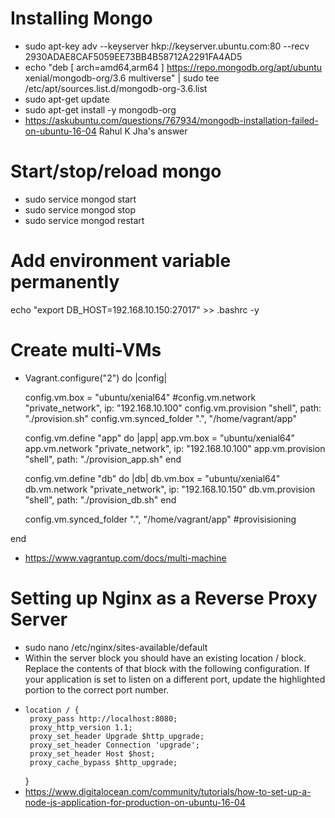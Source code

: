 # Installing Mongo
- sudo apt-key adv --keyserver hkp://keyserver.ubuntu.com:80 --recv 2930ADAE8CAF5059EE73BB4B58712A2291FA4AD5
- echo "deb [ arch=amd64,arm64 ] https://repo.mongodb.org/apt/ubuntu xenial/mongodb-org/3.6 multiverse" | sudo tee /etc/apt/sources.list.d/mongodb-org-3.6.list
- sudo apt-get update
- sudo apt-get install -y mongodb-org
- https://askubuntu.com/questions/767934/mongodb-installation-failed-on-ubuntu-16-04 Rahul K Jha's answer
# Start/stop/reload mongo
- sudo service mongod start
- sudo service mongod stop
- sudo service mongod restart
# Add environment variable permanently
echo "export DB_HOST=192.168.10.150:27017" >> .bashrc -y
# Create multi-VMs
- Vagrant.configure("2") do |config|

  config.vm.box = "ubuntu/xenial64"
  #config.vm.network "private_network", ip: "192.168.10.100"
  config.vm.provision "shell", path: "./provision.sh"
  config.vm.synced_folder ".", "/home/vagrant/app"

  config.vm.define "app" do |app|
  app.vm.box = "ubuntu/xenial64"
  app.vm.network "private_network", ip: "192.168.10.100"
  app.vm.provision "shell", path: "./provision_app.sh"
  end

  config.vm.define "db" do |db|
  db.vm.box = "ubuntu/xenial64"
  db.vm.network "private_network", ip: "192.168.10.150"
  db.vm.provision "shell", path: "./provision_db.sh"
  end

  config.vm.synced_folder ".", "/home/vagrant/app"
  #provisisioning

end

- https://www.vagrantup.com/docs/multi-machine

# Setting up Nginx as a Reverse Proxy Server
- sudo nano /etc/nginx/sites-available/default
- Within the server block you should have an existing location / block. Replace the contents of that block with the following configuration. If your application is set to listen on a different port, update the highlighted portion to the correct port number.
 -     location / {
        proxy_pass http://localhost:8080;
        proxy_http_version 1.1;
        proxy_set_header Upgrade $http_upgrade;
        proxy_set_header Connection 'upgrade';
        proxy_set_header Host $host;
        proxy_cache_bypass $http_upgrade;
    }
- https://www.digitalocean.com/community/tutorials/how-to-set-up-a-node-js-application-for-production-on-ubuntu-16-04

